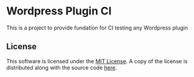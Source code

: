 # Wordpress Plugin CI

This is a project to provide fundation for CI testing any Wordpress plugin


## License

This software is licensed under the [MIT License](https://mit-license.org). A copy of the license
is distributed along with the source code [here](LICENSE.md).